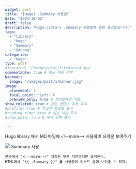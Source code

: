 ```yaml
---
widget: post
title: "[Hugo] .Summary 사용법"
date: "2024-10-02"
draft: false
description: "Hugo-library .Summary 사용법에 관한 포스트입니다."
tags:
  - "library"
  - "hugo"
  - "Summary"
  - "GoLang"
categories:
  - "hugo"
type: post
#featured: "/images/post/1/featured.jpg"
commentable: true # 댓글 허용 여부
bannner: 
  image: "/images/post/1/banner.jpg"
image:
  placement: 1 
  focal_point: 'Left' # 
  preview_only: true # 썸네일에만 적용
show_related: true # 관련 컨텐츠 추천 표시
#profile: true # 작성자 프로필 표시 
#reading_time: true # 읽는 시간 표시
#show_date: true # 게시 날짜 표시

---
```


Hugo library 에서 MD 파일에  &lt;!--more--&gt;  사용하여 요약문 보여주기
<!--more-->
![.Summary 사용](https://github.com/user-attachments/assets/42e76be2-9749-47c2-92a4-a14ea5f91237)


```
본문에서 "<!--more-->" 지정한 부분 직전까지만 출력된다.
HTML에서 "{{ .Summary }}" 를 사용하여 리스트 상에 보여줄 수 있다.
```